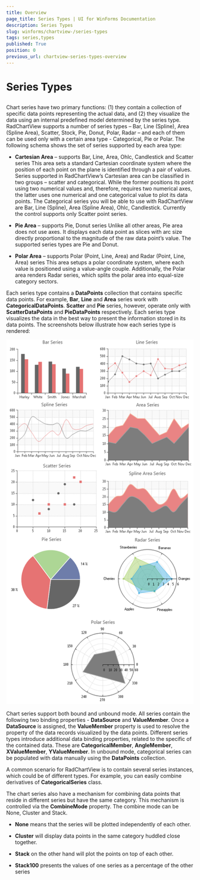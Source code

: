 ```yaml
---
title: Overview
page_title: Series Types | UI for WinForms Documentation
description: Series Types
slug: winforms/chartview-/series-types
tags: series,types
published: True
position: 0
previous_url: chartview-series-types-overview
---
```


# Series Types



## 

Chart series have two primary functions: (1) they contain a collection of specific data points representing the actual data, and (2) they visualize the data using an internal predefined model determined by the series type. RadChartView supports a number of series types – Bar, Line (Spline), Area (Spline Area), Scatter, Stock, Pie, Donut, Polar, Radar – and each of them can be used only with a certain area type - Categorical, Pie or Polar. The following schema shows the set of series supported by each area type:
        

* __Cartesian Area__ – supports Bar, Line, Area, Ohlc, Candlestick and Scatter series This area sets a standard Cartesian coordinate system where the position of each point on the plane is identified through a pair of values. Series supported in RadChartView’s Cartesian area can be classified in two groups – scatter and categorical. While the former positions its point using two numerical values and, therefore, requires two numerical axes, the latter uses one numerical and one categorical value to plot its data points. The Categorical series you will be able to use with RadChartView are Bar, Line (Spline), Area (Spline Area), Ohlc, Candlestick. Currently the control supports only Scatter point series.
            

* __Pie Area__ – supports Pie, Donut series Unlike all other areas, Pie area does not use axes. It displays each data point as slices with arc size directly proportional to the magnitude of the raw data point’s value. The supported series types are Pie and Donut.
            

* __Polar Area__ – supports Polar (Point, Line, Area) and Radar (Point, Line, Area) series This area setups a polar coordinate system, where each value is positioned using a value-angle couple. Additionally, the Polar area renders Radar series, which splits the polar area into equal-size category sectors.
            

Each series type contains a __DataPoints__ collection that contains specific data points. For example, __Bar__, __Line__ and __Area__ series work with __CategoricalDataPoints__. __Scatter__ and __Pie__ series, however, operate only with __ScatterDataPoints__ and __PieDataPoints__ respectively. Each series type visualizes the data in the best way to present the information stored in its data points. The screenshots below illustrate how each series type is rendered: 

![](images/chartview-series-types-overview001.png)

Chart series support both bound and unbound mode. All series contain the following two binding properties - __DataSource__ and __ValueMember__. Once a __DataSource__ is assigned, the __ValueMember__ property is used to resolve the property of the data records visualized by the data points. Different series types introduce additional data binding properties, related to the specific of the contained data. These are __CategoricalMember__, __AngleMember__, __XValueMember__, __YValueMember__. In unbound mode, categorical series can be populated with data manually using the __DataPoints__ collection.
        

A common scenario for RadChartView is to contain several series instances, which could be of different types. For example, you can easily combine derivatives of __CategoricalSeries__ class.
        

The chart series also have a mechanism for combining data points that reside in different series but have the same category. This mechanism is controlled via the __CombineMode__ property. The combine mode can be None, Cluster and Stack.

        

* __None__ means that the series will be plotted independently of each other.

            

* __Cluster__ will display data points in the same category huddled close together.

            

* __Stack__ on the other hand will plot the points on top of each other.

            

* __Stack100__ presents the values of one series as a percentage of the other series
            
